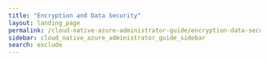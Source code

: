 ```yaml
---
title: "Encryption and Data Security"
layout: landing_page
permalink: /cloud-native-azure-administrator-guide/encryption-data-security/
sidebar: cloud_native_azure_administrator_guide_sidebar
search: exclude
---
```

